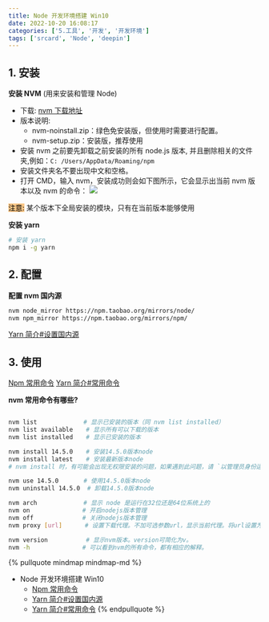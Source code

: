 ```yaml
---
title: Node 开发环境搭建 Win10
date: 2022-10-20 16:08:17
categories: ['5.工具', '开发', '开发环境']
tags: ['srcard', 'Node', 'deepin']
---
```

  
  
## 1. 安装

**安装 NVM** (用来安装和管理 Node)

- 下载:  [nvm 下载地址](https://github.com/coreybutler/nvm-windows/releases)
- 版本说明:
	- nvm-noinstall.zip：绿色免安装版，但使用时需要进行配置。
	- nvm-setup.zip：安装版，推荐使用
- 安装 nvm 之前要先卸载之前安装的所有 node.js 版本, 并且删除相关的文件夹,例如：`C: /Users/AppData/Roaming/npm`
- 安装文件夹名不要出现中文和空格。
- 打开 CMD，输入 nvm，安装成功则会如下图所示，它会显示出当前 nvm 版本以及 nvm 的命令：
![](https://cdn.learnku.com/uploads/images/202104/01/64262/tYfMg16LUe.png!large)

<mark style="background: #fbab4bA6;">注意:</mark> 某个版本下全局安装的模块，只有在当前版本能够使用

**安装 yarn** 

```sh
# 安装 yarn
npm i -g yarn
```
  
  
## 2. 配置

**配置 nvm 国内源**

```sh
nvm node_mirror https://npm.taobao.org/mirrors/node/
nvm npm_mirror https://npm.taobao.org/mirrors/npm/
```

[Yarn 简介#设置国内源](../696c5673813e9eac4d382ce511c432cd8c3dcc4f/#设置国内源)
  
  
## 3. 使用

[Npm 常用命令](../3891bc44a6507d046fb5508c9955848ad90bf49c)
[Yarn 简介#常用命令](../696c5673813e9eac4d382ce511c432cd8c3dcc4f/#常用命令)

**nvm 常用命令有哪些?**
  
```sh

nvm list 　　　　　　  # 显示已安装的版本（同 nvm list installed）
nvm list available 　 # 显示所有可以下载的版本
nvm list installed 　 # 显示已安装的版本

nvm install 14.5.0 　 # 安装14.5.0版本node
nvm install latest 　 # 安装最新版本node
# nvm install 时，有可能会出现无权限安装的问题，如果遇到此问题，请 `以管理员身份运行` cmd。

nvm use 14.5.0 　　　 # 使用14.5.0版本node
nvm uninstall 14.5.0  # 卸载14.5.0版本node

nvm arch 　　　　　　  # 显示 node 是运行在32位还是64位系统上的
nvm on 　　　　　　　  # 开启nodejs版本管理
nvm off 　　　　　　　 # 关闭nodejs版本管理
nvm proxy [url] 　　  # 设置下载代理。不加可选参数url，显示当前代理。将url设置为none则移除代理。

nvm version 　　　　   # 显示nvm版本。version可简化为v。
nvm -h 　　　　　　　  # 可以看到nvm的所有命令，都有相应的解释。
```
<!--SR:!2023-04-01,169,252-->


{% pullquote mindmap mindmap-md %}
- Node 开发环境搭建 Win10
  - [Npm 常用命令](../3891bc44a6507d046fb5508c9955848ad90bf49c)
  - [Yarn 简介#设置国内源](../696c5673813e9eac4d382ce511c432cd8c3dcc4f/#设置国内源)
  - [Yarn 简介#常用命令](../696c5673813e9eac4d382ce511c432cd8c3dcc4f/#常用命令)
{% endpullquote %}